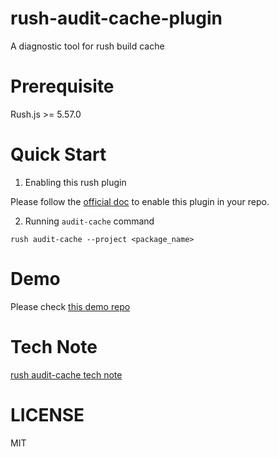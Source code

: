 # rush-audit-cache-plugin

A diagnostic tool for rush build cache

# Prerequisite

Rush.js >= 5.57.0

# Quick Start

1. Enabling this rush plugin

Please follow the [official doc](https://rushjs.io/pages/maintainer/using_rush_plugins/) to enable this plugin in your repo.

2. Running `audit-cache` command

```
rush audit-cache --project <package_name>
```

# Demo

Please check [this demo repo](https://github.com/chengcyber/rush-build-diagnostic-demo)

# Tech Note

[rush audit-cache tech note](./docs/rush-audit-cache-tech-note.md)

# LICENSE

MIT